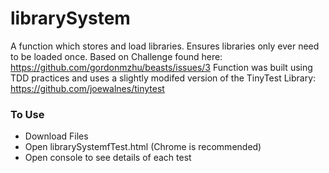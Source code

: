 # librarySystem
A function which stores and load libraries. Ensures libraries only ever need to be loaded once.
Based on Challenge found here: https://github.com/gordonmzhu/beasts/issues/3
Function was built using TDD practices and uses a slightly modifed version of the TinyTest Library: https://github.com/joewalnes/tinytest


### To Use

* Download Files
* Open librarySystemfTest.html (Chrome is recommended)
* Open console to see details of each test

